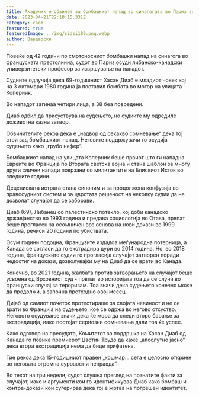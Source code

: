 ```yaml
---
title: Академик е обвинет за бомбашкиот напад во синагогата во Париз во 1980 година.
date: 2023-04-21T22:10:15.331Z
category: свет
featured: true
featuredImage: ../img/sidsi189.png.webp
author: Вардарски
---
```


Повеќе од 42 години по смртоносниот бомбашки напад на синагога во француската престолнина, судот во Париз осуди либанско-канадски универзитетски професор за извршување на нападот.

Судиите одлучија дека 69-годишниот Хасан Диаб е младиот човек кој на 3 октомври 1980 година ја поставил бомбата во мотор на улицата Коперник.

Во нападот загинаа четири лица, а 38 беа повредени.

Диаб одбил да присуствува на судењето, но судиите му одредиле доживотна казна затвор.

Обвинителите рекоа дека е „надвор од секакво сомневање“ дека тој стои зад бомбашкиот напад. Неговите поддржувачи го осудија судењето како „грубо нефер“.

Бомбашкиот напад на улицата Коперник беше првиот што ги нападна Евреите во Франција по Втората светска војна и стана шаблон за многу други слични напади поврзани со милитантите на Блискиот Исток во следните години.

Децениската истрага стана синоним и за продолжена конфузија во правосудниот систем и за цврстата решеност на неколку судии да не дозволат случајот да се заборави.

Диаб (69), Либанец со палестинско потекло, кој доби канадско државјанство во 1993 година и предава социологија во Отава, првпат беше прогласен за осомничен врз основа на нови докази во 1999 година, речиси 20 години по убиствата.

Осум години подоцна, Французите издадоа меѓународна потерница, а Канада се согласи да го екстрадира дури во 2014 година. Но, во 2018 година, француските судии го прогласија случајот затворен поради недостиг на докази, дозволувајќи му на Диаб да се врати во Канада.

Конечно, во 2021 година, жалбата против затворањето на случајот беше усвоена од Врховниот суд - првпат во историјата тоа да се случи во француски случај за тероризам. Тоа значи дека судењето конечно може да продолжи, а започна претходно овој месец.

Дијаб од самиот почеток протестираше за својата невиност и не се врати во Франција на судењето, кое се одржа во негово отсуство. Неговото осудување значи дека ќе мора да следи второ барање за екстрадиција, иако постојат сериозни сомневања дали тоа ќе успее.

Како одговор на пресудата, Комитетот за поддршка на Хасан Диаб од Канада го повика премиерот Џастин Трудо да каже „апсолутно јасно“ дека втора екстрадиција нема да биде прифатена.

Тие рекоа дека 15-годишниот правен „кошмар... сега е целосно откриен во неговата огромна суровост и неправда“.

Во текот на три недели, судот слушна преглед на познатите факти за случајот, како и аргументи кои го идентификуваа Диаб како бомбаш и контра-докази кои сугерираа дека тој е жртва на погрешен идентитет.

